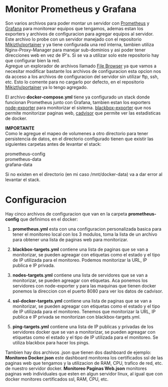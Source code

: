 # Monitor Prometheus y Grafana
Son varios archivos para poder montar un servidor con [Prometheus](https://prometheus.io/) y [Grafana](https://grafana.com/) para monitorear equipos que tengamos, ademas estan los exporters y archivos de configuracion para agregar equipos al servidor.<br>
Este archivo lo probe con un servidor manejado con el repositorio [Mikiztly/portainer](https://github.com/Mikiztly/portainer) y ya tiene configurada una red interna, tambien utiliza Nginx-Proxy-Manager para manejar sub-dominios y asi poder tener direcciones web en vez de IP's. Si se va a utilizar solo este repositorio hay que configurar bien la red.<br>
Agregue un explorador de archivos llamado [File Browser](https://filebrowser.org/) ya que vamos a necesitar modificar bastante los archivos de configuracion esta opcion nos da acceso a los archivos de configuracion del servidor sin utilizar ftp, ssh, etc. Esto lo comente para no cargarlo por defecto, en el repositorio [Mikiztly/portainer](https://github.com/Mikiztly/portainer) ya lo tengo agregado.

El archivo **docker-compose.yml** tiene ya configurado un stack donde funcionan Prometheus junto con Grafana, tambien estan los exporters [node-exporter](https://github.com/prometheus/node_exporter) para monitorizar el sistema. [blackbox-exporter](https://github.com/prometheus/blackbox_exporter) que nos permite monitorizar paginas web, [cadvisor](https://github.com/google/cadvisor) que permite ver las estadisticas de docker.

**IMPORTANTE**<br>
Como le agregue el mapeo de volumenes a otro directorio para tener persistencia de datos, en el directorio configurado tienen que existir las siguientes carpetas antes de levantar el stack:

prometheus-config<br>
prometheus-data<br>
grafana-data<br>

Si no existen en el directorio (en mi caso /mnt/docker-data) va a dar error al levantar el stack.

# Configuracion
Hay cinco archivos de configuracion que van en la carpeta **prometheus-config** que definimos en el docker:<br>

1) **prometheus.yml** esta con una configuracion personalizada basica para tener el monitoreo local con los 3 modulos, toma la lista de un archivo para obtener una lista de paginas web para monitorizar.

2) **blackbox-targets.yml** contiene una lista de paginas que se van a monitorizar, se pueden agreagar con etiquetas como el estado y el tipo de IP utilizada para el monitoreo. Podemos monitorizar la URL, IP publica e IP privada.

3) **nodes-targets.yml** contiene una lista de servidores que se van a monitorizar, se pueden agreagar con etiquetas. Aca ponemos los servidores con node-exporter y para las maquinas que tienen docker ponemos la direccion con el puerto 8080 para ver los datos de cadvisor.

4) **ssl-docker-targets.yml** contiene una lista de paginas que se van a monitorizar, se pueden agreagar con etiquetas como el estado y el tipo de IP utilizada para el monitoreo. Tenemos que monitorizar la URL, IP publica e IP privada se monitorizan con blackbox-targets.yml.

5) **ping-targets.yml** contiene una lista de IP publicas y privadas de los servidores docker que se van a monitorizar, se pueden agreagar con etiquetas como el estado y el tipo de IP utilizada para el monitoreo. Se utiliza blackbox para hacer los pings.

Tambien hay dos archivos .json que tienen dos dashboard de ejemplo: **Monitoreo Docker.json** este dashboard monitorea los certificados ssl de las paginas web que tengamos y la utilizacion de RAM, CPU, trafico de red, etc. de nuestro servidor docker. **Monitoreo Paginas Web.json** monitores paginas web individuales que esten en algun servidor linux, al igual que con docker monitores certificados ssl, RAM, CPU, etc.
